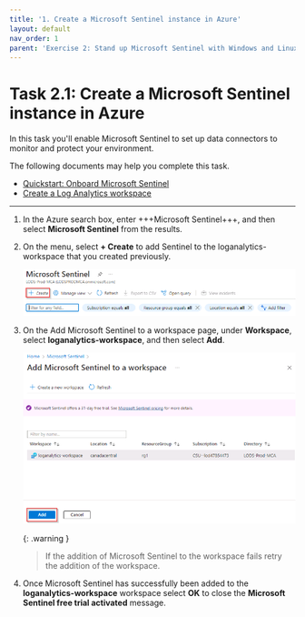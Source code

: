 ```yaml
---
title: '1. Create a Microsoft Sentinel instance in Azure'
layout: default
nav_order: 1
parent: 'Exercise 2: Stand up Microsoft Sentinel with Windows and Linux data connectors'
---
```


# Task 2.1: Create a Microsoft Sentinel instance in Azure

In this task you'll enable Microsoft Sentinel to set up data connectors to monitor and protect your environment.

The following documents may help you complete this task.

- [Quickstart: Onboard Microsoft Sentinel](https://learn.microsoft.com/azure/sentinel/quickstart-onboard)  
- [Create a Log Analytics workspace](https://learn.microsoft.com/azure/azure-monitor/logs/quick-create-workspace?tabs=azure-portal)

---

1. In the Azure search box, enter +++Microsoft Sentinel+++, and then select **Microsoft Sentinel** from the results.

1. On the menu, select **+ Create** to add Sentinel to the loganalytics-workspace that you created previously.

    ![microsoftsentinelcreate.png](../media/microsoftsentinelcreate.png)

1. On the Add Microsoft Sentinel to a workspace page, under **Workspace**, select **loganalytics-workspace**, and then select **Add**.

    ![microsoftsentineladdtoworkspace.png](../media/microsoftsentineladdtoworkspace.png)

     {: .warning } 
     > If the addition of Microsoft Sentinel to the workspace fails retry the addition of the workspace.

1. Once Microsoft Sentinel has successfully been added to the **loganalytics-workspace** workspace select **OK** to close the **Microsoft Sentinel free trial activated** message.
